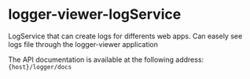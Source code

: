 # logger-viewer-logService
LogService that can create logs for differents web apps. Can easely see logs file through the logger-viewer application

The API documentation is available at the following address: `{host}/logger/docs`